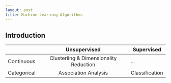 ```yaml
---
layout: post
title: Machine Learning Algorithms
---
```

## Introduction

|             | Unsupervised                           | Supervised |
| ----------- | :------------------------------------: | ---------- |
| Continuous  | Clusteriing & Dimensionality Reduction | ... |
| Categorical | Association Analysis                   | Classification |

